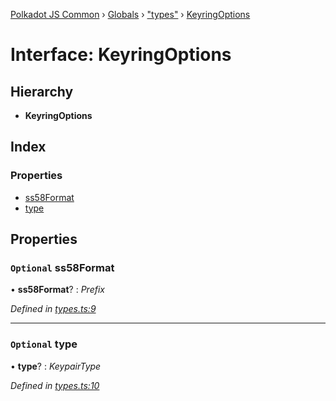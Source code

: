 [Polkadot JS Common](../README.md) › [Globals](../globals.md) › ["types"](../modules/_types_.md) › [KeyringOptions](_types_.keyringoptions.md)

# Interface: KeyringOptions

## Hierarchy

* **KeyringOptions**

## Index

### Properties

* [ss58Format](_types_.keyringoptions.md#optional-ss58format)
* [type](_types_.keyringoptions.md#optional-type)

## Properties

### `Optional` ss58Format

• **ss58Format**? : *Prefix*

*Defined in [types.ts:9](https://github.com/polkadot-js/common/blob/0f45b7fb/packages/keyring/src/types.ts#L9)*

___

### `Optional` type

• **type**? : *KeypairType*

*Defined in [types.ts:10](https://github.com/polkadot-js/common/blob/0f45b7fb/packages/keyring/src/types.ts#L10)*
